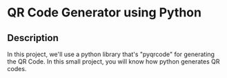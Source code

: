 # QR Code Generator using Python
## Description
In this project, we'll use a python library that's "pyqrcode" for generating the QR Code. In this small project, you will know how python generates QR codes.
